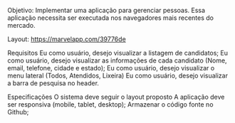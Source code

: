 Objetivo:
Implementar uma aplicação para gerenciar pessoas. Essa aplicação necessita ser executada nos navegadores mais recentes do mercado.

Layout: https://marvelapp.com/39776de

Requisitos
Eu como usuário, desejo visualizar a listagem de candidatos;
Eu como usuário, desejo visualizar as informações de cada candidato (Nome, email, telefone, cidade e estado);
Eu como usuário, desejo visualizar o menu lateral (Todos, Atendidos, Lixeira)
Eu como usuário, desejo visualizar a barra de pesquisa no header.

Especificações
O sistema deve seguir o layout proposto
A aplicação deve ser responsiva (mobile, tablet, desktop);
Armazenar o código fonte no Github;